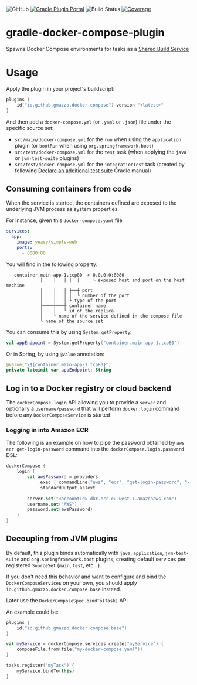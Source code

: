 ![GitHub](https://img.shields.io/github/license/gmazzo/gradle-docker-compose-plugin)
[![Gradle Plugin Portal](https://img.shields.io/gradle-plugin-portal/v/io.github.gmazzo.docker.compose)](https://plugins.gradle.org/plugin/io.github.gmazzo.docker.compose)
![Build Status](https://github.com/gmazzo/gradle-docker-compose-plugin/actions/workflows/build.yaml/badge.svg)
[![Coverage](https://codecov.io/gh/gmazzo/gradle-docker-compose-plugin/branch/main/graph/badge.svg?token=ExYkP1Q9oE)](https://codecov.io/gh/gmazzo/gradle-docker-compose-plugin)

# gradle-docker-compose-plugin
Spawns Docker Compose environments for tasks as a [Shared Build Service](https://docs.gradle.org/current/userguide/build_services.html)

# Usage
Apply the plugin in your project's buildscript:
```kotlin
plugins {
    id("io.github.gmazzo.docker.compose") version "<latest>"
}
```
And then add a `docker-compose.yml` (or `.yaml` or `.json`) file under the specific source set:

- `src/main/docker-compose.yml` for the `run` when using the `application` plugin (or `bootRun` when using `org.springframework.boot`)
- `src/test/docker-compose.yml` for the `test` task (when applying the `java` or `jvm-test-suite` plugins)
- `src/test/docker-compose.yml` for the `integrationTest` task (created by following [Declare an additional test suite](https://docs.gradle.org/current/userguide/jvm_test_suite_plugin.html#sec:declare_an_additional_test_suite) Gradle manual)

## Consuming containers from code
When the service is started, the containers defined are exposed to the underlying JVM process as system properties.

For instance, given this `docker-compose.yaml` file
```yaml
services:
  app:
    image: yeasy/simple-web
    ports:
      - 8080:80
```
You will find in the following property:
```
 - container.main-app-1.tcp80 -> 0.0.0.0:8080
             │    │   │ │  │     └ exposed host and port on the host machine
             │    │   │ ├──┼ port
             │    │   │ │  └ number of the port
             │    │   │ └ type of the port
             ├────┼───┼ container name
             │    │   └ id of the replica
             │    └ name of the service defined in the compose file
             └ name of the source set
```
You can consume this by using `System.getProperty`:
```kotlin
val appEndpoint = System.getProperty("container.main-app-1.tcp80")
```
Or in Spring, by using `@Value` annotation:
```kotlin
@Value("\${container.main-app-1.tcp80}")
private lateinit var appEndpoint: String
```

## Log in to a Docker registry or cloud backend
The `dockerCompose.login` API allowing you to provide a `server` and optionally a `username/password` that will perform `docker login` command before any `DockerComposeService` is started

### Logging in into Amazon ECR
The following is an example on how to pipe the password obtained by `aws ecr get-login-password` command into the `dockerCompose.login.password` DSL:
```kotlin
dockerCompose {
    login {
        val awsPassword = providers
            .exec { commandLine("aws", "ecr", "get-login-password", "--region", "eu-west-1") }
            .standardOutput.asText
        
        server.set("<accountId>.dkr.ecr.eu-west-1.amazonaws.com")
        username.set("AWS")
        password.set(awsPassword)
    }
}
```

## Decoupling from JVM plugins
By default, this plugin binds automatically with `java`, `application`, `jvm-test-suite` and `org.springframework.boot` plugins, creating default services per registered `SourceSet` (`main`, `test`, etc...).

If you don't need this behavior and want to configure and bind the `DockerComposeService`s on your own, you should apply `io.github.gmazzo.docker.compose.base` instead.

Later use the `DockerComposeSpec.bindTo(Task)` API 

An example could be:
```kotlin
plugins {
    id("io.github.gmazzo.docker.compose.base")
}

val myService = dockerCompose.services.create("myService") {
    composeFile.from(file("my-docker-compose.yaml"))
}

tasks.register("myTask") {
    myService.bindTo(this)
}
```
